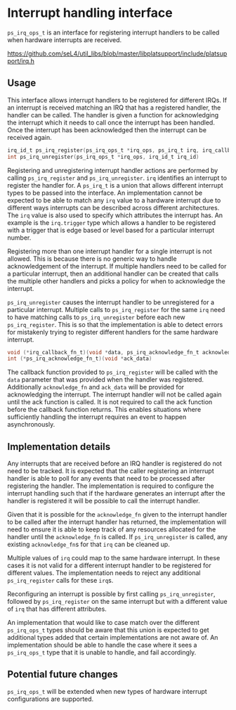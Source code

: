<!--
  Copyright 2020, Data61, CSIRO (ABN 41 687 119 230)

  SPDX-License-Identifier: BSD-2-Clause
-->

# Interrupt handling interface

`ps_irq_ops_t` is an interface for registering interrupt handlers to be called
when hardware interrupts are received.

<https://github.com/seL4/util_libs/blob/master/libplatsupport/include/platsupport/irq.h>

## Usage

This interface allows interrupt handlers to be registered for different IRQs.
If an interrupt is received matching an IRQ that has a registered handler, the
handler can be called. The handler is given a function for acknowledging the
interrupt which it needs to call once the interrupt has been handled. Once the
interrupt has been acknowledged then the interrupt can be received again.

```c
irq_id_t ps_irq_register(ps_irq_ops_t *irq_ops, ps_irq_t irq, irq_callback_fn_t callback, void *callback_data)
int ps_irq_unregister(ps_irq_ops_t *irq_ops, irq_id_t irq_id)
```

Registering and unregistering interrupt handler actions are performed by
calling `ps_irq_register` and `ps_irq_unregister`. `irq` identifies an
interrupt to register the handler for. A `ps_irq_t` is a union that allows
different interrupt types to be passed into the interface.  An implementation
cannot be expected to be able to match any `irq` value to a hardware interrupt
due to different ways interrupts can be described across different
architectures. The `irq` value is also used to specify which attributes the
interrupt has. An example is the `irq.trigger` type which allows a handler to
be registered with a trigger that is edge based or level based for a particular
interrupt number.

Registering more than one interrupt handler for a single interrupt is not
allowed. This is because there is no generic way to handle acknowledgement of
the interrupt. If multiple handlers need to be called for a particular
interrupt, then an additional handler can be created that calls the multiple
other handlers and picks a policy for when to acknowledge the interrupt.

`ps_irq_unregister` causes the interrupt handler to be unregistered for a
particular interrupt. Multiple calls to `ps_irq_register` for the same `irq`
need to have matching calls to `ps_irq_unregister` before each new
`ps_irq_register`.  This is so that the implementation is able to detect errors
for mistakenly trying to register different handlers for the same hardware
interrupt.

```c
void (*irq_callback_fn_t)(void *data, ps_irq_acknowledge_fn_t acknowledge_fn, void *ack_data)
int (*ps_irq_acknowledge_fn_t)(void *ack_data)
```

The callback function provided to `ps_irq_register` will be called with the
`data` parameter that was provided when the handler was registered.
Additionally `acknowledge_fn` and `ack_data` will be provided for acknowledging
the interrupt. The interrupt handler will not be called again until the ack
function is called. It is not required to call the ack function before the
callback function returns. This enables situations where sufficiently handling
the interrupt requires an event to happen asynchronously.

## Implementation details

Any interrupts that are received before an IRQ handler is registered do not
need to be tracked. It is expected that the caller registering an interrupt
handler is able to poll for any events that need to be processed after
registering the handler. The implementation is required to configure the
interrupt handling such that if the hardware generates an interrupt after the
handler is registered it will be possible to call the interrupt handler.

Given that it is possible for the `acknowledge_fn` given to the interrupt
handler to be called after the interrupt handler has returned, the
implementation will need to ensure it is able to keep track of any resources
allocated for the handler until the `acknowledge_fn` is called. If
`ps_irq_unregister` is called, any existing `acknowledge_fn`s for that `irq`
can be cleaned up.

Multiple values of `irq` could map to the same hardware interrupt. In these
cases it is not valid for a different interrupt handler to be registered for
different values. The implementation needs to reject any additional
`ps_irq_register` calls for these `irq`s.

Reconfiguring an interrupt is possible by first calling `ps_irq_unregister`,
followed by `ps_irq_register` on the same interrupt but with a different value
of `irq` that has different attributes.

An implementation that would like to case match over the different
`ps_irq_ops_t` types should be aware that this union is expected to get
additional types added that certain implementations are not aware of. An
implementation should be able to handle the case where it sees a `ps_irq_ops_t`
type that it is unable to handle, and fail accordingly.

## Potential future changes

`ps_irq_ops_t` will be extended when new types of hardware interrupt
configurations are supported.
